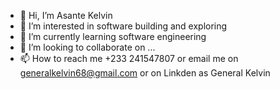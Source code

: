 - 👋 Hi, I’m Asante Kelvin
- 👀 I’m interested in software building and exploring
- 🌱 I’m currently learning software engineering
- 💞️ I’m looking to collaborate on ...
- 📫 How to reach me +233 241547807 or email me on generalkelvin68@gmail.com or on Linkden as General Kelvin 

<!---
Kelasan/Kelasan is a ✨ special ✨ repository because its `README.md` (this file) appears on your GitHub profile.
You can click the Preview link to take a look at your changes.
--->
